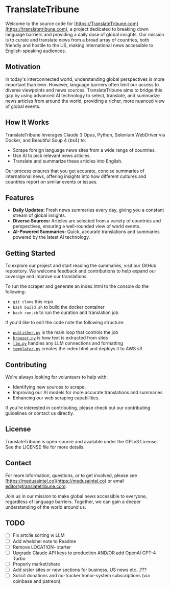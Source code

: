 # TranslateTribune

Welcome to the source code for [https://TranslateTribune.com](https://translatetribune.com), a project dedicated to breaking down language barriers and providing a daily dose of global insights. Our mission is to curate and translate news from a broad array of countries, both friendly and hostile to the US, making international news accessible to English-speaking audiences.

## Motivation

In today's interconnected world, understanding global perspectives is more important than ever. However, language barriers often limit our access to diverse viewpoints and news sources. TranslateTribune aims to bridge this gap by using advanced AI technology to select, translate, and summarize news articles from around the world, providing a richer, more nuanced view of global events.

## How It Works

TranslateTribune leverages Claude 3 Opus, Python, Selenium WebDriver via Docker, and Beautiful Soup 4 (bs4) to:

- Scrape foreign language news sites from a wide range of countries.
- Use AI to pick relevant news articles.
- Translate and summarize these articles into English.

Our process ensures that you get accurate, concise summaries of international news, offering insights into how different cultures and countries report on similar events or issues.

## Features

- **Daily Updates:** Fresh news summaries every day, giving you a constant stream of global insights.
- **Diverse Sources:** Articles are selected from a variety of countries and perspectives, ensuring a well-rounded view of world events.
- **AI-Powered Summaries:** Quick, accurate translations and summaries powered by the latest AI technology.

## Getting Started

To explore our project and start reading the summaries, visit our GitHub repository. We welcome feedback and contributions to help expand our coverage and improve our translations.

To run the scraper and generate an index.html to the console do the following:
* ```git clone``` this repo
* ```bash build.sh``` to build the docker container
* ```bash run.sh``` to run the curation and translation job

If you'd like to edit the code note the following structure:
* [```publisher.py```](./publisher.py) is the main loop that controls the job
* [```browser.py```](./browser.py) is how text is extracted from sites
* [```llm.py```](./llm.py) handles any LLM connections and formatting
* [```templater.py```](./templater.py) creates the index.html and deploys it to AWS s3

## Contributing

We're always looking for volunteers to help with:

- Identifying new sources to scrape.
- Improving our AI models for more accurate translations and summaries.
- Enhancing our web scraping capabilities.

If you're interested in contributing, please check out our contributing guidelines or contact us directly.

## License

TranslateTribune is open-source and available under the GPLv3 License. See the LICENSE file for more details.

## Contact

For more information, questions, or to get involved, please see [https://medusaintel.co](https://medusaintel.co) or email [editor@translatetribune.com](mailto:editor@translatetribune.com).

Join us in our mission to make global news accessible to everyone, regardless of language barriers. Together, we can gain a deeper understanding of the world around us.

## TODO 
- [ ] Fix artcile sorting w LLM
- [ ] Add whelchel note to Readme
- [ ] Remove LOCATION- starter
- [ ] Upgrade Claude API keys to production AND/OR add OpenAI GPT-4 Turbo
- [ ] Properly market/share
- [ ] Add sister sites or new sections for business, US news etc...???
- [ ] Solicit donations and no-tracker honor-system subscriptions (via coinbase and patreon)

